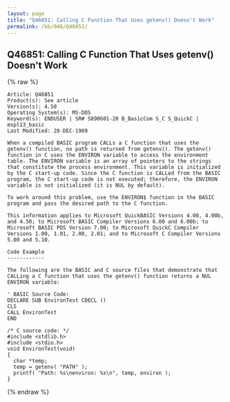 ```yaml
---
layout: page
title: "Q46851: Calling C Function That Uses getenv() Doesn't Work"
permalink: /kb/046/Q46851/
---
```


## Q46851: Calling C Function That Uses getenv() Doesn't Work

{% raw %}

	Article: Q46851
	Product(s): See article
	Version(s): 4.50
	Operating System(s): MS-DOS
	Keyword(s): ENDUSER | SR# S890601-20 B_BasicCom S_C S_QuickC | mspl13_basic
	Last Modified: 28-DEC-1989
	
	When a compiled BASIC program CALLs a C function that uses the
	getenv() function, no path is returned from getenv(). The getenv()
	function in C uses the ENVIRON variable to access the environment
	table. The ENVIRON variable is an array of pointers to the strings
	that constitute the process environment. This variable is initialized
	by the C start-up code. Since the C function is CALLed from the BASIC
	program, the C start-up code is not executed; therefore, the ENVIRON
	variable is not initialized (it is NUL by default).
	
	To work around this problem, use the ENVIRON$ function in the BASIC
	program and pass the desired path to the C function.
	
	This information applies to Microsoft QuickBASIC Versions 4.00, 4.00b,
	and 4.50; to Microsoft BASIC Compiler Versions 6.00 and 6.00b; to
	Microsoft BASIC PDS Version 7.00; to Microsoft QuickC Compiler
	Versions 1.00, 1.01, 2.00, 2.01; and to Microsoft C Compiler Versions
	5.00 and 5.10.
	
	Code Example
	------------
	
	The following are the BASIC and C source files that demonstrate that
	CALLing a C function that uses the getenv() function returns a NUL
	ENVIRON variable:
	
	' BASIC Source Code:
	DECLARE SUB EnvironTest CDECL ()
	CLS
	CALL EnvironTest
	END
	
	/* C source code: */
	#include <stdlib.h>
	#include <stdio.h>
	void EnvironTest(void)
	{
	  char *temp;
	  temp = getenv( "PATH" );
	  printf( "Path: %s\nenviron: %x\n", temp, environ );
	}

{% endraw %}
